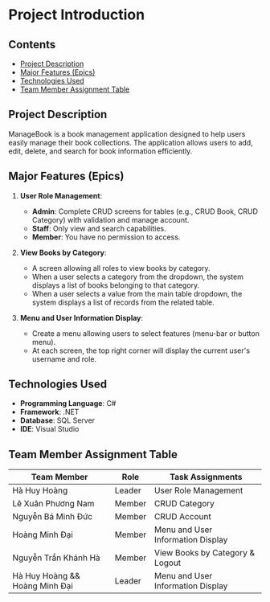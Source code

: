 # Project Introduction

## Contents
- [Project Description](#project-description)
- [Major Features (Epics)](#major-features-epics)
- [Technologies Used](#technologies-used)
- [Team Member Assignment Table](#team-member-assignment-table)

## Project Description
ManageBook is a book management application designed to help users easily manage their book collections. The application allows users to add, edit, delete, and search for book information efficiently.

## Major Features (Epics)

1. **User Role Management**:
   - **Admin**: Complete CRUD screens for tables (e.g., CRUD Book, CRUD Category) with validation and manage account.
   - **Staff**: Only view and search capabilities.
   - **Member**: You have no permission to access.

2. **View Books by Category**:
   - A screen allowing all roles to view books by category.
   - When a user selects a category from the dropdown, the system displays a list of books belonging to that category.
   - When a user selects a value from the main table dropdown, the system displays a list of records from the related table.

3. **Menu and User Information Display**:
   - Create a menu allowing users to select features (menu-bar or button menu).
   - At each screen, the top right corner will display the current user's username and role.

## Technologies Used
- **Programming Language**: C#
- **Framework**: .NET
- **Database**: SQL Server
- **IDE**: Visual Studio

## Team Member Assignment Table
| Team Member | Role | Task Assignments |
|-------------|------------|------------|
| Hà Huy Hoàng | Leader |User Role Management|
| Lê Xuân Phương Nam | Member |CRUD Category|
| Nguyễn Bá Minh Đức | Member |CRUD Account|
| Hoàng	Minh	Đại | Member |Menu and User Information Display|
| Nguyễn Trần Khánh Hà | Member |View Books by Category & Logout|
| Hà Huy Hoàng && Hoàng Minh Đại | Leader |Menu and User Information Display|